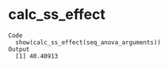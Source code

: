 # calc_ss_effect

    Code
      show(calc_ss_effect(seq_anova_arguments))
    Output
      [1] 40.40913

